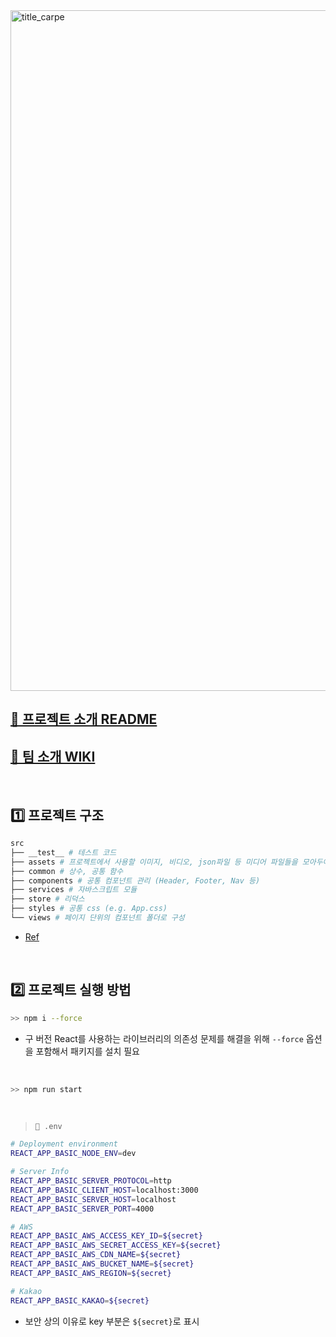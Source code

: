 <img width="1089" alt="title_carpe" src="https://user-images.githubusercontent.com/67156494/225974898-e547171f-53ca-47f6-9235-587b62fa00db.png">

## [👋 프로젝트 소개 README](https://github.com/cd-carpe-diem/.github/blob/main/profile/README.md)
## [🤗 팀 소개 WIKI](https://kimpp.notion.site/CARPE-DIEM-WIKI-1647f0a74db346b3b3edddebe390cd48)

<br>

## 1️⃣ 프로젝트 구조

```bash
src
├── __test__ # 테스트 코드
├── assets # 프로젝트에서 사용할 이미지, 비디오, json파일 등 미디어 파일들을 모아두어 저장하는 곳
├── common # 상수, 공통 함수
├── components # 공통 컴포넌트 관리 (Header, Footer, Nav 등)
├── services # 자바스크립트 모듈
├── store # 리덕스
├── styles # 공통 css (e.g. App.css)
└── views # 페이지 단위의 컴포넌트 폴더로 구성
```

- [Ref](https://github.com/cd-carpe-diem/Carpe-Diem-FE/pull/13#issue-1579091506)

<br>

## 2️⃣ 프로젝트 실행 방법

```bash
>> npm i --force
```
- 구 버전 React를 사용하는 라이브러리의 의존성 문제를 해결을 위해 `--force` 옵션을 포함해서 패키지를 설치 필요

<br>

```bash
>> npm run start
```

<br>

> `📄 .env`
```bash
# Deployment environment
REACT_APP_BASIC_NODE_ENV=dev

# Server Info
REACT_APP_BASIC_SERVER_PROTOCOL=http
REACT_APP_BASIC_CLIENT_HOST=localhost:3000
REACT_APP_BASIC_SERVER_HOST=localhost
REACT_APP_BASIC_SERVER_PORT=4000

# AWS
REACT_APP_BASIC_AWS_ACCESS_KEY_ID=${secret}
REACT_APP_BASIC_AWS_SECRET_ACCESS_KEY=${secret}
REACT_APP_BASIC_AWS_CDN_NAME=${secret}
REACT_APP_BASIC_AWS_BUCKET_NAME=${secret}
REACT_APP_BASIC_AWS_REGION=${secret}

# Kakao
REACT_APP_BASIC_KAKAO=${secret}
```

- 보안 상의 이유로 key 부분은 `${secret}`로 표시
